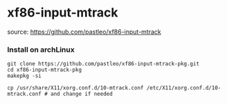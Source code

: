xf86-input-mtrack
=================

source: https://github.com/pastleo/xf86-input-mtrack

### Install on archLinux

```
git clone https://github.com/pastleo/xf86-input-mtrack-pkg.git
cd xf86-input-mtrack-pkg
makepkg -si

cp /usr/share/X11/xorg.conf.d/10-mtrack.conf /etc/X11/xorg.conf.d/10-mtrack.conf # and change if needed
```
